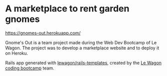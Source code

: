 # A marketplace to rent garden gnomes
https://gnomes-out.herokuapp.com/

Gnome's Out is a team project made during the Web Dev Bootcamp of Le Wagon.
The project was to develop a marketplace website and to deploy it on Heroku.

Rails app generated with [lewagon/rails-templates](https://github.com/lewagon/rails-templates), created by the [Le Wagon coding bootcamp](https://www.lewagon.com) team.
